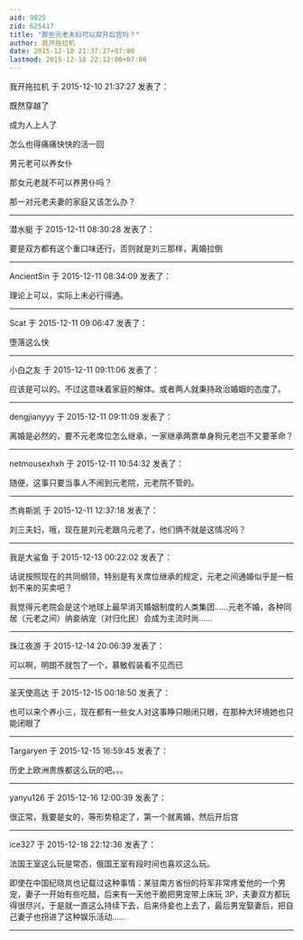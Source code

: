 ```yaml
---
aid: 9025
zid: 625417
title: "那些元老夫妇可以双开后宫吗？"
author: 我开拖拉机
date: 2015-12-10 21:37:27+07:00
lastmod: 2015-12-18 22:12:00+07:00
---
```


我开拖拉机 于 2015-12-10 21:37:27 发表了：

既然穿越了

成为人上人了

怎么也得痛痛快快的活一回

男元老可以养女仆

那女元老就不可以养男仆吗？

那一对元老夫妻的家庭又该怎么办？

---

潜水艇 于 2015-12-11 08:30:28 发表了：

要是双方都有这个重口味还行，否则就是刘三那样，离婚拉倒

---

AncientSin 于 2015-12-11 08:34:09 发表了：

理论上可以，实际上未必行得通。

---

Scat 于 2015-12-11 09:06:47 发表了：

堕落这么快

---

小白之友 于 2015-12-11 09:11:06 发表了：

应该是可以的。不过这意味着家庭的解体。或者两人就秉持政治婚姻的态度了。

---

dengjianyyy 于 2015-12-11 09:11:09 发表了：

离婚是必然的，要不元老席位怎么继承，一家继承两票单身狗元老岂不又要革命？

---

netmousexhxh 于 2015-12-11 10:54:32 发表了：

随便，这事只要当事人不闹到元老院，元老院不管的。

---

杰肯斯凯 于 2015-12-11 12:37:18 发表了：

刘三夫妇，哦，现在是刘元老跟乌元老了，他们俩不就是这情况吗？

---

我是大鲨鱼 于 2015-12-13 00:22:02 发表了：

话说按照现在的共同纲领，特别是有关席位继承的规定，元老之间通婚似乎是一桩划不来的买卖吧？

我觉得元老院会是这个地球上最早消灭婚姻制度的人类集团……元老不婚，各种同居（元老之间）纳妾纳宠（对归化民）会成为主流时尚……

---

珠江夜游 于 2015-12-14 20:06:39 发表了：

可以啊，明朗不就包了一个，慕敏假装看不见而已

---

圣天使高达 于 2015-12-15 00:18:50 发表了：

也可以来个养小三，现在都有一些女人对这事睁只眼闭只眼，在那种大环境她也只能闭眼了

---

Targaryen 于 2015-12-15 16:59:45 发表了：

历史上欧洲贵族都这么玩的吧。。。

---

yanyu126 于 2015-12-16 12:00:39 发表了：

很正常，我要是女的，等形势稳定了，第一个就离婚，然后开后宫

---

ice327 于 2015-12-18 22:12:36 发表了：

法国王室这么玩是常态，俄国王室有段时间也喜欢这么玩。

即使在中国纪晓岚也记载过这种事情：某驻南方省份的将军非常疼爱他的一个男宠，妻子一开始有些吃醋，后来有一天他干脆把男宠带上床玩 3P，夫妻双方都玩得很尽兴，于是就一直这么持续下去，后来侍妾也上去了，最后男宠娶妻后，把自己妻子也拐进了这种娱乐活动……

---
